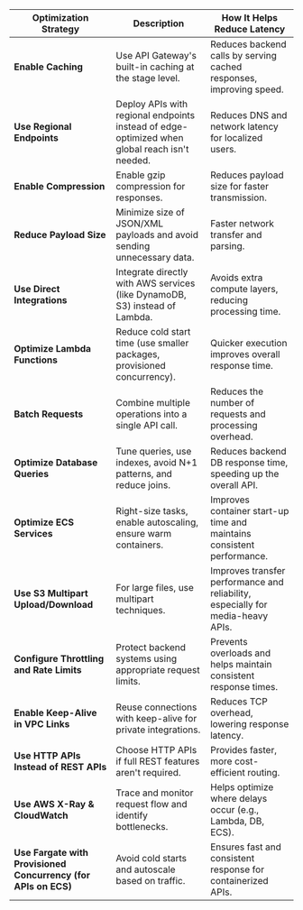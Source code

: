
| **Optimization Strategy**              | **Description**                                                                 | **How It Helps Reduce Latency**                                                       |
|----------------------------------------|---------------------------------------------------------------------------------|----------------------------------------------------------------------------------------|
| **Enable Caching**                     | Use API Gateway's built-in caching at the stage level.                          | Reduces backend calls by serving cached responses, improving speed.                  |
| **Use Regional Endpoints**             | Deploy APIs with regional endpoints instead of edge-optimized when global reach isn't needed. | Reduces DNS and network latency for localized users.                                 |
| **Enable Compression**                 | Enable gzip compression for responses.                                          | Reduces payload size for faster transmission.                                         |
| **Reduce Payload Size**                | Minimize size of JSON/XML payloads and avoid sending unnecessary data.          | Faster network transfer and parsing.                                                  |
| **Use Direct Integrations**            | Integrate directly with AWS services (like DynamoDB, S3) instead of Lambda.     | Avoids extra compute layers, reducing processing time.                                |
| **Optimize Lambda Functions**          | Reduce cold start time (use smaller packages, provisioned concurrency).         | Quicker execution improves overall response time.                                     |
| **Batch Requests**                     | Combine multiple operations into a single API call.                             | Reduces the number of requests and processing overhead.                               |
| **Optimize Database Queries**          | Tune queries, use indexes, avoid N+1 patterns, and reduce joins.                | Reduces backend DB response time, speeding up the overall API.                        |
| **Optimize ECS Services**              | Right-size tasks, enable autoscaling, ensure warm containers.                   | Improves container start-up time and maintains consistent performance.                |
| **Use S3 Multipart Upload/Download**   | For large files, use multipart techniques.                                      | Improves transfer performance and reliability, especially for media-heavy APIs.       |
| **Configure Throttling and Rate Limits** | Protect backend systems using appropriate request limits.                      | Prevents overloads and helps maintain consistent response times.                      |
| **Enable Keep-Alive in VPC Links**     | Reuse connections with keep-alive for private integrations.                     | Reduces TCP overhead, lowering response latency.                                      |
| **Use HTTP APIs Instead of REST APIs** | Choose HTTP APIs if full REST features aren't required.                         | Provides faster, more cost-efficient routing.                                         |
| **Use AWS X-Ray & CloudWatch**         | Trace and monitor request flow and identify bottlenecks.                        | Helps optimize where delays occur (e.g., Lambda, DB, ECS).                            |
| **Use Fargate with Provisioned Concurrency (for APIs on ECS)** | Avoid cold starts and autoscale based on traffic.                   | Ensures fast and consistent response for containerized APIs.                          |
